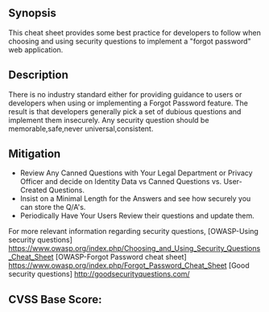 
<!---
Using Security questions
-->
Synopsis
---------------
This cheat sheet provides some best practice for developers to follow when choosing and using security questions to implement a "forgot password" web application.

Description
-----------------
There is no industry standard either for providing guidance to users or developers when using or implementing a Forgot Password feature. The result is that developers generally pick a set of dubious questions and implement them insecurely. 
Any security question should be memorable,safe,never universal,consistent.

Mitigation
---------------
* Review Any Canned Questions with Your Legal Department or Privacy Officer and  decide on Identity Data vs Canned Questions vs. User-Created Questions.
*  Insist on a Minimal Length for the Answers  and see how securely you can store the Q/A's.
* Periodically Have Your Users Review their questions and update them.

For more relevant information regarding security questions,
[OWASP-Using security questions] https://www.owasp.org/index.php/Choosing_and_Using_Security_Questions_Cheat_Sheet
[OWASP-Forgot Password cheat sheet] https://www.owasp.org/index.php/Forgot_Password_Cheat_Sheet
[Good security questions] http://goodsecurityquestions.com/


CVSS Base Score:
----------------------------

